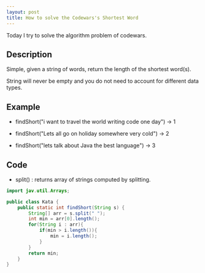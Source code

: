 ```yaml
---
layout: post
title: How to solve the Codewars's Shortest Word
---
```


Today I try to solve the algorithm problem of codewars.

## Description

Simple, given a string of words, return the length of the shortest word(s).

String will never be empty and you do not need to account for different data types.

## Example

* findShort("i want to travel the world writing code one day") -> 1

* findShort("Lets all go on holiday somewhere very cold") -> 2

* findShort("lets talk about Java the best language") -> 3

## Code

* split() : returns array of strings computed by splitting.

```java
import jav.util.Arrays;

public class Kata {
    public static int findShort(String s) {
        String[] arr = s.split(" ");
        int min = arr[0].length();
        for(String i : arr){
            if(min > i.length()){
                min = i.length();
            }
        }
        return min;
    }
}
```